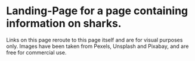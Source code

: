 # Landing-Page for a page containing information on sharks.
Links on this page reroute to this page itself and are for visual purposes only.
Images have been taken from Pexels, Unsplash and Pixabay, and are free for commercial use.
